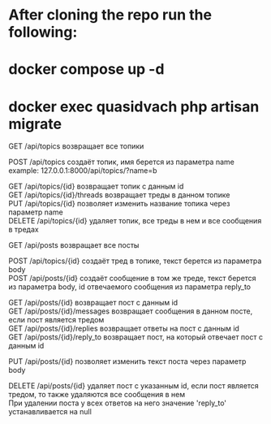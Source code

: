 # After cloning the repo run the following:
# docker compose up -d
# docker exec quasidvach php artisan migrate

GET /api/topics возвращает все топики

POST /api/topics создаёт топик, имя берется из параметра name  
example: 127.0.0.1:8000/api/topics/?name=b

GET /api/topics/{id} возвращает топик с данным id  
GET /api/topics/{id}/threads возвращает треды в данном топике  
PUT /api/topics/{id} позволяет изменить название топика через параметр name  
DELETE /api/topics/{id} удаляет топик, все треды в нем и все сообщения в тредах  

GET /api/posts возвращает все посты

POST /api/topics/{id} создаёт тред в топике, текст берется из параметра body  
POST /api/posts/{id} создаёт сообщение в том же треде, текст берется из параметра body, id отвечаемого сообщения из параметра reply_to

GET /api/posts/{id} возвращает пост с данным id  
GET /api/posts/{id}/messages возвращает сообщения в данном посте, если пост является тредом  
GET /api/posts/{id}/replies возвращает ответы на пост с данным id  
GET /api/posts/{id}/reply_to возвращает пост, на который отвечает пост с данным id  

PUT /api/posts/{id} позволяет изменить текст поста через параметр body

DELETE /api/posts/{id} удаляет пост с указанным id, если пост является тредом, то также удаляются все сообщения в нем  
При удалении поста у всех ответов на него значение 'reply_to' устанавливается на null
